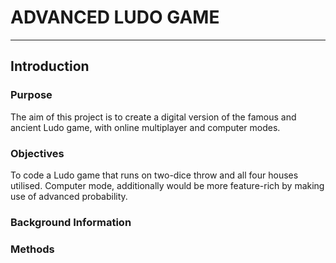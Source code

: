 # ADVANCED LUDO GAME

***

## Introduction

### Purpose

The aim of this project is to create a digital version of the famous and ancient Ludo game, with online multiplayer and computer modes.


### Objectives

To code a Ludo game that runs on two-dice throw and all four houses utilised. Computer mode, additionally would be more feature-rich by making use of advanced probability.

### Background Information
### Methods

